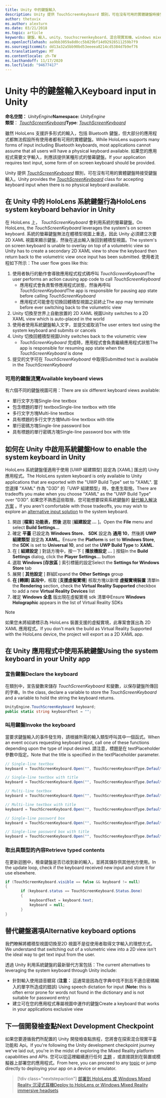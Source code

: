 ```yaml
---
title: Unity 中的鍵盤輸入
description: Unity 提供 TouchScreenKeyboard 類別，可在沒有可用的實體鍵盤時接受鍵盤輸入。
author: thetuvix
ms.author: alexturn
ms.date: 03/21/2018
ms.topic: article
keywords: 鍵盤、輸入、unity、touchscreenkeyboard、混合現實耳機、windows mixed reality 耳機、虛擬實境耳機
ms.openlocfilehash: aa9bb3059a8d0cc5b829bf14d92928511259b7f9
ms.sourcegitcommit: dd13a32a5bb90bd53eeeea8214cd5384d7b9ef76
ms.translationtype: MT
ms.contentlocale: zh-TW
ms.lasthandoff: 11/17/2020
ms.locfileid: "94677417"
---
```

# <a name="keyboard-input-in-unity"></a><span data-ttu-id="ed471-104">Unity 中的鍵盤輸入</span><span class="sxs-lookup"><span data-stu-id="ed471-104">Keyboard input in Unity</span></span>

<span data-ttu-id="ed471-105">**命名空間：** *UnityEngine*</span><span class="sxs-lookup"><span data-stu-id="ed471-105">**Namespace:** *UnityEngine*</span></span><br>
 <span data-ttu-id="ed471-106">**類型**： *[TouchScreenKeyboard](https://docs.unity3d.com/ScriptReference/TouchScreenKeyboard.html)*</span><span class="sxs-lookup"><span data-stu-id="ed471-106">**Type**: *[TouchScreenKeyboard](https://docs.unity3d.com/ScriptReference/TouchScreenKeyboard.html)*</span></span>

<span data-ttu-id="ed471-107">雖然 HoloLens 支援許多形式的輸入，包括 Bluetooth 鍵盤，但大部分的應用程式都無法假設所有使用者都有可用的實體鍵盤。</span><span class="sxs-lookup"><span data-stu-id="ed471-107">While HoloLens supports many forms of input including Bluetooth keyboards, most applications cannot assume that all users will have a physical keyboard available.</span></span> <span data-ttu-id="ed471-108">如果您的應用程式需要文字輸入，則應該提供某種形式的螢幕鍵盤。</span><span class="sxs-lookup"><span data-stu-id="ed471-108">If your application requires text input, some form of on screen keyboard should be provided.</span></span>

<span data-ttu-id="ed471-109">Unity 提供 *[TouchScreenKeyboard](https://docs.unity3d.com/ScriptReference/TouchScreenKeyboard.html)* 類別，可在沒有可用的實體鍵盤時接受鍵盤輸入。</span><span class="sxs-lookup"><span data-stu-id="ed471-109">Unity provides the *[TouchScreenKeyboard](https://docs.unity3d.com/ScriptReference/TouchScreenKeyboard.html)* class for accepting keyboard input when there is no physical keyboard available.</span></span>

## <a name="hololens-system-keyboard-behavior-in-unity"></a><span data-ttu-id="ed471-110">在 Unity 中的 HoloLens 系統鍵盤行為</span><span class="sxs-lookup"><span data-stu-id="ed471-110">HoloLens system keyboard behavior in Unity</span></span>

<span data-ttu-id="ed471-111">在 HoloLens 上， *TouchScreenKeyboard* 會利用系統的螢幕鍵盤。</span><span class="sxs-lookup"><span data-stu-id="ed471-111">On HoloLens, the *TouchScreenKeyboard* leverages the system's on screen keyboard.</span></span> <span data-ttu-id="ed471-112">系統的螢幕鍵盤無法在體積型視圖上重迭，因此 Unity 必須建立次要 2D XAML 視圖來顯示鍵盤，然後在送出輸入後回到體積型視圖。</span><span class="sxs-lookup"><span data-stu-id="ed471-112">The system's on screen keyboard is unable to overlay on top of a volumetric view so Unity has to create a secondary 2D XAML view to show the keyboard then return back to the volumetric view once input has been submitted.</span></span> <span data-ttu-id="ed471-113">使用者流程如下所示：</span><span class="sxs-lookup"><span data-stu-id="ed471-113">The user flow goes like this:</span></span>
1. <span data-ttu-id="ed471-114">使用者執行的動作會導致應用程式程式碼呼叫 *TouchScreenKeyboard*</span><span class="sxs-lookup"><span data-stu-id="ed471-114">The user performs an action causing app code to call *TouchScreenKeyboard*</span></span>
    * <span data-ttu-id="ed471-115">應用程式會負責暫停應用程式狀態，然後再呼叫 *TouchScreenKeyboard*</span><span class="sxs-lookup"><span data-stu-id="ed471-115">The app is responsible for pausing app state before calling *TouchScreenKeyboard*</span></span>
    * <span data-ttu-id="ed471-116">應用程式可能會在切換回體積型視圖之前終止</span><span class="sxs-lookup"><span data-stu-id="ed471-116">The app may terminate before ever switching back to the volumetric view</span></span>
2. <span data-ttu-id="ed471-117">Unity 切換至世界上自動放置的 2D XAML 視圖</span><span class="sxs-lookup"><span data-stu-id="ed471-117">Unity switches to a 2D XAML view which is auto-placed in the world</span></span>
3. <span data-ttu-id="ed471-118">使用者使用系統鍵盤輸入文字，並提交或取消</span><span class="sxs-lookup"><span data-stu-id="ed471-118">The user enters text using the system keyboard and submits or cancels</span></span>
4. <span data-ttu-id="ed471-119">Unity 切換回體積型視圖</span><span class="sxs-lookup"><span data-stu-id="ed471-119">Unity switches back to the volumetric view</span></span>
    * <span data-ttu-id="ed471-120">*TouchScreenKeyboard* 完成時，應用程式會負責繼續應用程式狀態</span><span class="sxs-lookup"><span data-stu-id="ed471-120">The app is responsible for resuming app state when the *TouchScreenKeyboard* is done</span></span>
5. <span data-ttu-id="ed471-121">提交的文字可在 *TouchScreenKeyboard* 中取得</span><span class="sxs-lookup"><span data-stu-id="ed471-121">Submitted text is available in the *TouchScreenKeyboard*</span></span>

### <a name="available-keyboard-views"></a><span data-ttu-id="ed471-122">可用的鍵盤流覽</span><span class="sxs-lookup"><span data-stu-id="ed471-122">Available keyboard views</span></span>

<span data-ttu-id="ed471-123">有六個不同的鍵盤視圖可用：</span><span class="sxs-lookup"><span data-stu-id="ed471-123">There are six different keyboard views available:</span></span>
* <span data-ttu-id="ed471-124">單行文字方塊</span><span class="sxs-lookup"><span data-stu-id="ed471-124">Single-line textbox</span></span>
* <span data-ttu-id="ed471-125">包含標題的單行 textbox</span><span class="sxs-lookup"><span data-stu-id="ed471-125">Single-line textbox with title</span></span>
* <span data-ttu-id="ed471-126">多行文字方塊</span><span class="sxs-lookup"><span data-stu-id="ed471-126">Multi-line textbox</span></span>
* <span data-ttu-id="ed471-127">具有標題的多行文字方塊</span><span class="sxs-lookup"><span data-stu-id="ed471-127">Multi-line textbox with title</span></span>
* <span data-ttu-id="ed471-128">單行密碼方塊</span><span class="sxs-lookup"><span data-stu-id="ed471-128">Single-line password box</span></span>
* <span data-ttu-id="ed471-129">具有標題的單行密碼方塊</span><span class="sxs-lookup"><span data-stu-id="ed471-129">Single-line password box with title</span></span>

## <a name="how-to-enable-the-system-keyboard-in-unity"></a><span data-ttu-id="ed471-130">如何在 Unity 中啟用系統鍵盤</span><span class="sxs-lookup"><span data-stu-id="ed471-130">How to enable the system keyboard in Unity</span></span>

<span data-ttu-id="ed471-131">HoloLens 系統鍵盤僅適用于使用 [UWP 組建類型] 設定為 [XAML] 匯出的 Unity 應用程式。</span><span class="sxs-lookup"><span data-stu-id="ed471-131">The HoloLens system keyboard is only available to Unity applications that are exported with the "UWP Build Type" set to "XAML".</span></span> <span data-ttu-id="ed471-132">當您選擇 "XAML" 作為 "D3D" 的「UWP 組建類型」時，會產生取捨。</span><span class="sxs-lookup"><span data-stu-id="ed471-132">There are tradeoffs you make when you choose "XAML" as the "UWP Build Type" over "D3D".</span></span> <span data-ttu-id="ed471-133">如果您不熟悉這些取捨，您可能想要探索系統鍵盤的 [替代輸入解決方案](#alternative-keyboard-options) 。</span><span class="sxs-lookup"><span data-stu-id="ed471-133">If you aren't comfortable with those tradeoffs, you may wish to explore an [alternative input solution](#alternative-keyboard-options) to the system keyboard.</span></span>
1. <span data-ttu-id="ed471-134">開啟 [**檔案] 功能表，然後** 選取 [**組建設定 ...** ]。</span><span class="sxs-lookup"><span data-stu-id="ed471-134">Open the **File** menu and select **Build Settings...**</span></span>
2. <span data-ttu-id="ed471-135">確定 **平臺** 已設定為 **Windows Store**、 **SDK** 設定為 **通用 10**，然後將 **UWP 組建類型** 設定為 **XAML**。</span><span class="sxs-lookup"><span data-stu-id="ed471-135">Ensure the **Platform** is set to **Windows Store**, the **SDK** is set to **Universal 10**, and set the **UWP Build Type** to **XAML**.</span></span>
3. <span data-ttu-id="ed471-136">在 [ **組建設定** ] 對話方塊中，按一下 [ **播放機設定 ...** ] 按鈕</span><span class="sxs-lookup"><span data-stu-id="ed471-136">In the **Build Settings** dialog, click the **Player Settings...** button</span></span>
4. <span data-ttu-id="ed471-137">選取 **Windows [存放區** ] 索引標籤的設定</span><span class="sxs-lookup"><span data-stu-id="ed471-137">Select the **Settings for Windows Store** tab</span></span>
5. <span data-ttu-id="ed471-138">展開 [ **其他設定** ] 群組</span><span class="sxs-lookup"><span data-stu-id="ed471-138">Expand the **Other Settings** group</span></span>
6. <span data-ttu-id="ed471-139">**在 [轉譯] 區段中**，核取 [**支援虛擬實境**] 核取方塊以新增 **虛擬實境裝置** 清單</span><span class="sxs-lookup"><span data-stu-id="ed471-139">In the **Rendering** section, check the **Virtual Reality Supported** checkbox to add a new **Virtual Reality Devices** list</span></span>
7. <span data-ttu-id="ed471-140">確定 **Windows 全息** 版出現在虛擬實境 sdk 清單中</span><span class="sxs-lookup"><span data-stu-id="ed471-140">Ensure **Windows Holographic** appears in the list of Virtual Reality SDKs</span></span>

>[!NOTE]
><span data-ttu-id="ed471-141">如果您未將組建標示為 HoloLens 裝置支援的虛擬實境，此專案會匯出為 2D XAML 應用程式。</span><span class="sxs-lookup"><span data-stu-id="ed471-141">If you don't mark the build as Virtual Reality Supported with the HoloLens device, the project will export as a 2D XAML app.</span></span>

## <a name="using-the-system-keyboard-in-your-unity-app"></a><span data-ttu-id="ed471-142">在 Unity 應用程式中使用系統鍵盤</span><span class="sxs-lookup"><span data-stu-id="ed471-142">Using the system keyboard in your Unity app</span></span>

### <a name="declare-the-keyboard"></a><span data-ttu-id="ed471-143">宣告鍵盤</span><span class="sxs-lookup"><span data-stu-id="ed471-143">Declare the keyboard</span></span>

<span data-ttu-id="ed471-144">在類別中，宣告變數來儲存 *TouchScreenKeyboard* 和變數，以保存鍵盤所傳回的字串。</span><span class="sxs-lookup"><span data-stu-id="ed471-144">In the class, declare a variable to store the *TouchScreenKeyboard* and a variable to hold the string the keyboard returns.</span></span>

```cs
UnityEngine.TouchScreenKeyboard keyboard;
public static string keyboardText = "";
```

### <a name="invoke-the-keyboard"></a><span data-ttu-id="ed471-145">叫用鍵盤</span><span class="sxs-lookup"><span data-stu-id="ed471-145">Invoke the keyboard</span></span>

<span data-ttu-id="ed471-146">當要求鍵盤輸入的事件發生時，請根據所需的輸入類型呼叫其中一個函式。</span><span class="sxs-lookup"><span data-stu-id="ed471-146">When an event occurs requesting keyboard input, call one of these functions depending upon the type of input desired.</span></span> <span data-ttu-id="ed471-147">請注意，標題是在 textPlaceholder 參數中指定。</span><span class="sxs-lookup"><span data-stu-id="ed471-147">Note that the title is specified in the textPlaceholder parameter.</span></span>

```cs
// Single-line textbox
keyboard = TouchScreenKeyboard.Open("", TouchScreenKeyboardType.Default, false, false, false, false);

// Single-line textbox with title
keyboard = TouchScreenKeyboard.Open("", TouchScreenKeyboardType.Default, false, false, false, false, "Single-line title");

// Multi-line textbox
keyboard = TouchScreenKeyboard.Open("", TouchScreenKeyboardType.Default, false, true, false, false);

// Multi-line textbox with title
keyboard = TouchScreenKeyboard.Open("", TouchScreenKeyboardType.Default, false, true, false, false, "Multi-line Title");

// Single-line password box
keyboard = TouchScreenKeyboard.Open("", TouchScreenKeyboardType.Default, false, false, true, false);

// Single-line password box with title
keyboard = TouchScreenKeyboard.Open("", TouchScreenKeyboardType.Default, false, false, true, false, "Secure Single-line Title");
```

### <a name="retrieve-typed-contents"></a><span data-ttu-id="ed471-148">取出具類型的內容</span><span class="sxs-lookup"><span data-stu-id="ed471-148">Retrieve typed contents</span></span>

<span data-ttu-id="ed471-149">在更新迴圈中，檢查鍵盤是否已收到新的輸入，並將其儲存供其他地方使用。</span><span class="sxs-lookup"><span data-stu-id="ed471-149">In the update loop, check if the keyboard received new input and store it for use elsewhere.</span></span>

```cs
if (TouchScreenKeyboard.visible == false && keyboard != null)
{
       if (keyboard.status == TouchScreenKeyboard.Status.Done)
       {
           keyboardText = keyboard.text;
           keyboard = null;
       }
}
```

## <a name="alternative-keyboard-options"></a><span data-ttu-id="ed471-150">替代鍵盤選項</span><span class="sxs-lookup"><span data-stu-id="ed471-150">Alternative keyboard options</span></span>

<span data-ttu-id="ed471-151">我們瞭解將體積型視圖切換至2D 視圖不是從使用者取得文字輸入的理想方式。</span><span class="sxs-lookup"><span data-stu-id="ed471-151">We understand that switching out of a volumetric view into a 2D view isn't the ideal way to get text input from the user.</span></span>

<span data-ttu-id="ed471-152">透過 Unity 利用系統鍵盤的最新替代方案包括：</span><span class="sxs-lookup"><span data-stu-id="ed471-152">The current alternatives to leveraging the system keyboard through Unity include:</span></span>
* <span data-ttu-id="ed471-153">針對輸入使用語音聽寫 (<b>注意：</b> 這通常是因為在字典中找不到且不適合密碼輸入的單字所造成的錯誤) </span><span class="sxs-lookup"><span data-stu-id="ed471-153">Using speech dictation for input (<b>Note:</b> this is often error prone for words not found in the dictionary and is not suitable for password entry)</span></span>
* <span data-ttu-id="ed471-154">建立可在您的應用程式專屬視圖中運作的鍵盤</span><span class="sxs-lookup"><span data-stu-id="ed471-154">Create a keyboard that works in your applications exclusive view</span></span>

## <a name="next-development-checkpoint"></a><span data-ttu-id="ed471-155">下一個開發檢查點</span><span class="sxs-lookup"><span data-stu-id="ed471-155">Next Development Checkpoint</span></span>

<span data-ttu-id="ed471-156">如果您要遵循我們所配置的 Unity 開發檢查點旅程，您將會在探索混合現實平臺功能和 Api。</span><span class="sxs-lookup"><span data-stu-id="ed471-156">If you're following the Unity development checkpoint journey we've laid out, you're in the midst of exploring the Mixed Reality platform capabilities and APIs.</span></span> <span data-ttu-id="ed471-157">您可以從這裡繼續進行任何 [主題](unity-development-overview.md#3-platform-capabilities-and-apis) ，或直接跳到在裝置或模擬器上部署您的應用程式。</span><span class="sxs-lookup"><span data-stu-id="ed471-157">From here, you can proceed to any [topic](unity-development-overview.md#3-platform-capabilities-and-apis) or jump directly to deploying your app on a device or emulator.</span></span>

> [!div class="nextstepaction"]
> [<span data-ttu-id="ed471-158">部署到 HoloLens 或 Windows Mixed Reality 沉浸式耳機</span><span class="sxs-lookup"><span data-stu-id="ed471-158">Deploy to HoloLens or Windows Mixed Reality immersive headsets</span></span>](../platform-capabilities-and-apis/using-visual-studio.md)
